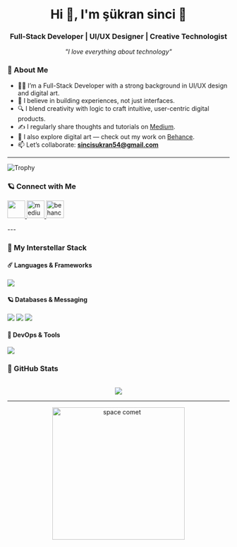 
<h1 align="center">Hi 👋, I'm şükran sinci 🚀</h1>

<h3 align="center">Full-Stack Developer | UI/UX Designer | Creative Technologist </h3>





<p align="center">
  <i>"I love everything about technology"</i>
</p>

### 🎯 About Me

- 👩‍💻 I’m a Full-Stack Developer with a strong background in UI/UX design and digital art.
- 🎨 I believe in building experiences, not just interfaces.
- 🔍 I blend creativity with logic to craft intuitive, user-centric digital products.
- ✍️ I regularly share thoughts and tutorials on [Medium](https://medium.com/@sincisukran).
- 🎻 I also explore digital art — check out my work on [Behance](https://www.behance.net/skransinci).
- 📫 Let’s collaborate: **sincisukran54@gmail.com**

---

  ![Trophy](https://github-profile-trophy.vercel.app/?username=devsukransinci&theme=gruvbox&row=2&column=3&margin-w=15&margin-h=15)

  


  




### 🪐 Connect with Me  

<p align="left">
  <a href="https://linkedin.com/in/şükransinci" target="_blank">
    <img src="https://skillicons.dev/icons?i=linkedin" height="40"/>
  </a>

  <a href="https://medium.com/@sincisukran" target="_blank">
    <img src="https://raw.githubusercontent.com/rahuldkjain/github-profile-readme-generator/master/src/images/icons/Social/medium.svg" height="40" alt="medium"/>
  </a>

 <a href="https://www.behance.net/skransinci" target="_blank">
    <img src="https://cdn-icons-png.flaticon.com/512/145/145799.png" height="40" alt="behance"/>
  </a>
</p>
---

### 🚀 My Interstellar Stack

#### ☄️ Languages & Frameworks  
<p>
  <img src="https://skillicons.dev/icons?i=java,ts,nodejs,react,spring,angular" />
</p>

#### 🪐 Databases & Messaging  
<p>
  <img src="https://skillicons.dev/icons?i=mongodb,mysql,postgres" />
  <img src="https://img.shields.io/badge/Kafka-black?logo=apachekafka&style=flat"/>
  <img src="https://img.shields.io/badge/RabbitMQ-FF6600?logo=rabbitmq&style=flat"/>
</p>

#### 🌠 DevOps & Tools  
<p>
  <img src="https://skillicons.dev/icons?i=docker,kubernetes,git,github,postman,vercel" />
</p>


### 👾 GitHub Stats

<p align="center">
  <br/>
  <img src="https://github-readme-streak-stats.herokuapp.com/?user=devsukransinci&theme=tokyonight&hide_border=true"/>
</p>

---

<p align="center">
  <img src="https://media.giphy.com/media/BHNfhgU63qrks/giphy.gif" alt="space comet" width="300px"/>
</p>


